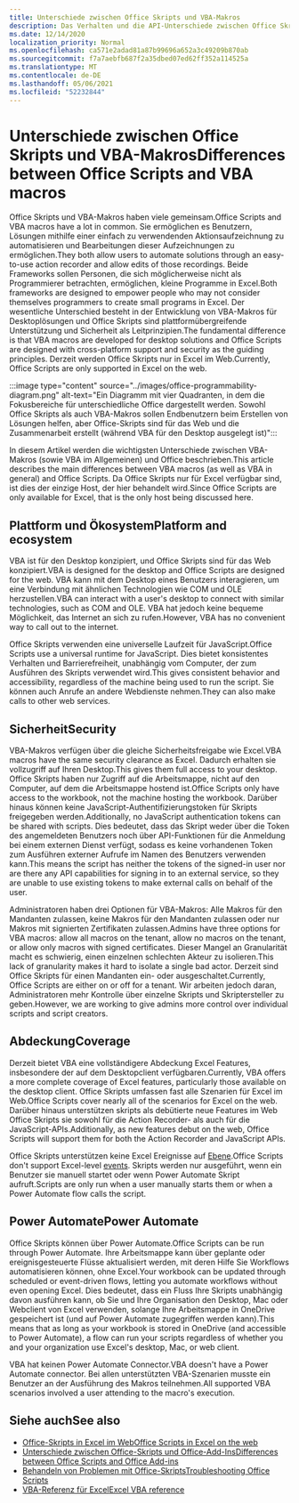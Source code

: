 ```yaml
---
title: Unterschiede zwischen Office Skripts und VBA-Makros
description: Das Verhalten und die API-Unterschiede zwischen Office Skripts und Excel VBA-Makros.
ms.date: 12/14/2020
localization_priority: Normal
ms.openlocfilehash: ca571e2adad81a87b99696a652a3c49209b870ab
ms.sourcegitcommit: f7a7aebfb687f2a35dbed07ed62ff352a114525a
ms.translationtype: MT
ms.contentlocale: de-DE
ms.lasthandoff: 05/06/2021
ms.locfileid: "52232844"
---
```

# <a name="differences-between-office-scripts-and-vba-macros"></a><span data-ttu-id="fc27e-103">Unterschiede zwischen Office Skripts und VBA-Makros</span><span class="sxs-lookup"><span data-stu-id="fc27e-103">Differences between Office Scripts and VBA macros</span></span>

<span data-ttu-id="fc27e-104">Office Skripts und VBA-Makros haben viele gemeinsam.</span><span class="sxs-lookup"><span data-stu-id="fc27e-104">Office Scripts and VBA macros have a lot in common.</span></span> <span data-ttu-id="fc27e-105">Sie ermöglichen es Benutzern, Lösungen mithilfe einer einfach zu verwendenden Aktionsaufzeichnung zu automatisieren und Bearbeitungen dieser Aufzeichnungen zu ermöglichen.</span><span class="sxs-lookup"><span data-stu-id="fc27e-105">They both allow users to automate solutions through an easy-to-use action recorder and allow edits of those recordings.</span></span> <span data-ttu-id="fc27e-106">Beide Frameworks sollen Personen, die sich möglicherweise nicht als Programmierer betrachten, ermöglichen, kleine Programme in Excel.</span><span class="sxs-lookup"><span data-stu-id="fc27e-106">Both frameworks are designed to empower people who may not consider themselves programmers to create small programs in Excel.</span></span>
<span data-ttu-id="fc27e-107">Der wesentliche Unterschied besteht in der Entwicklung von VBA-Makros für Desktoplösungen und Office Skripts sind plattformübergreifende Unterstützung und Sicherheit als Leitprinzipien.</span><span class="sxs-lookup"><span data-stu-id="fc27e-107">The fundamental difference is that VBA macros are developed for desktop solutions and Office Scripts are designed with cross-platform support and security as the guiding principles.</span></span> <span data-ttu-id="fc27e-108">Derzeit werden Office Skripts nur in Excel im Web.</span><span class="sxs-lookup"><span data-stu-id="fc27e-108">Currently, Office Scripts are only supported in Excel on the web.</span></span>

:::image type="content" source="../images/office-programmability-diagram.png" alt-text="Ein Diagramm mit vier Quadranten, in dem die Fokusbereiche für unterschiedliche Office dargestellt werden. Sowohl Office Skripts als auch VBA-Makros sollen Endbenutzern beim Erstellen von Lösungen helfen, aber Office-Skripts sind für das Web und die Zusammenarbeit erstellt (während VBA für den Desktop ausgelegt ist)":::

<span data-ttu-id="fc27e-110">In diesem Artikel werden die wichtigsten Unterschiede zwischen VBA-Makros (sowie VBA im Allgemeinen) und Office beschrieben.</span><span class="sxs-lookup"><span data-stu-id="fc27e-110">This article describes the main differences between VBA macros (as well as VBA in general) and Office Scripts.</span></span> <span data-ttu-id="fc27e-111">Da Office Skripts nur für Excel verfügbar sind, ist dies der einzige Host, der hier behandelt wird.</span><span class="sxs-lookup"><span data-stu-id="fc27e-111">Since Office Scripts are only available for Excel, that is the only host being discussed here.</span></span>

## <a name="platform-and-ecosystem"></a><span data-ttu-id="fc27e-112">Plattform und Ökosystem</span><span class="sxs-lookup"><span data-stu-id="fc27e-112">Platform and ecosystem</span></span>

<span data-ttu-id="fc27e-113">VBA ist für den Desktop konzipiert, und Office Skripts sind für das Web konzipiert.</span><span class="sxs-lookup"><span data-stu-id="fc27e-113">VBA is designed for the desktop and Office Scripts are designed for the web.</span></span> <span data-ttu-id="fc27e-114">VBA kann mit dem Desktop eines Benutzers interagieren, um eine Verbindung mit ähnlichen Technologien wie COM und OLE herzustellen.</span><span class="sxs-lookup"><span data-stu-id="fc27e-114">VBA can interact with a user's desktop to connect with similar technologies, such as COM and OLE.</span></span> <span data-ttu-id="fc27e-115">VBA hat jedoch keine bequeme Möglichkeit, das Internet an sich zu rufen.</span><span class="sxs-lookup"><span data-stu-id="fc27e-115">However, VBA has no convenient way to call out to the internet.</span></span>

<span data-ttu-id="fc27e-116">Office Skripts verwenden eine universelle Laufzeit für JavaScript.</span><span class="sxs-lookup"><span data-stu-id="fc27e-116">Office Scripts use a universal runtime for JavaScript.</span></span> <span data-ttu-id="fc27e-117">Dies bietet konsistentes Verhalten und Barrierefreiheit, unabhängig vom Computer, der zum Ausführen des Skripts verwendet wird.</span><span class="sxs-lookup"><span data-stu-id="fc27e-117">This gives consistent behavior and accessibility, regardless of the machine being used to run the script.</span></span> <span data-ttu-id="fc27e-118">Sie können auch Anrufe an andere Webdienste nehmen.</span><span class="sxs-lookup"><span data-stu-id="fc27e-118">They can also make calls to other web services.</span></span>

## <a name="security"></a><span data-ttu-id="fc27e-119">Sicherheit</span><span class="sxs-lookup"><span data-stu-id="fc27e-119">Security</span></span>

<span data-ttu-id="fc27e-120">VBA-Makros verfügen über die gleiche Sicherheitsfreigabe wie Excel.</span><span class="sxs-lookup"><span data-stu-id="fc27e-120">VBA macros have the same security clearance as Excel.</span></span> <span data-ttu-id="fc27e-121">Dadurch erhalten sie vollzugriff auf Ihren Desktop.</span><span class="sxs-lookup"><span data-stu-id="fc27e-121">This gives them full access to your desktop.</span></span> <span data-ttu-id="fc27e-122">Office Skripts haben nur Zugriff auf die Arbeitsmappe, nicht auf den Computer, auf dem die Arbeitsmappe hostend ist.</span><span class="sxs-lookup"><span data-stu-id="fc27e-122">Office Scripts only have access to the workbook, not the machine hosting the workbook.</span></span> <span data-ttu-id="fc27e-123">Darüber hinaus können keine JavaScript-Authentifizierungstoken für Skripts freigegeben werden.</span><span class="sxs-lookup"><span data-stu-id="fc27e-123">Additionally, no JavaScript authentication tokens can be shared with scripts.</span></span> <span data-ttu-id="fc27e-124">Dies bedeutet, dass das Skript weder über die Token des angemeldeten Benutzers noch über API-Funktionen für die Anmeldung bei einem externen Dienst verfügt, sodass es keine vorhandenen Token zum Ausführen externer Aufrufe im Namen des Benutzers verwenden kann.</span><span class="sxs-lookup"><span data-stu-id="fc27e-124">This means the script has neither the tokens of the signed-in user nor are there any API capabilities for signing in to an external service, so they are unable to use existing tokens to make external calls on behalf of the user.</span></span>

<span data-ttu-id="fc27e-125">Administratoren haben drei Optionen für VBA-Makros: Alle Makros für den Mandanten zulassen, keine Makros für den Mandanten zulassen oder nur Makros mit signierten Zertifikaten zulassen.</span><span class="sxs-lookup"><span data-stu-id="fc27e-125">Admins have three options for VBA macros: allow all macros on the tenant, allow no macros on the tenant, or allow only macros with signed certificates.</span></span> <span data-ttu-id="fc27e-126">Dieser Mangel an Granularität macht es schwierig, einen einzelnen schlechten Akteur zu isolieren.</span><span class="sxs-lookup"><span data-stu-id="fc27e-126">This lack of granularity makes it hard to isolate a single bad actor.</span></span> <span data-ttu-id="fc27e-127">Derzeit sind Office Skripts für einen Mandanten ein- oder ausgeschaltet.</span><span class="sxs-lookup"><span data-stu-id="fc27e-127">Currently, Office Scripts are either on or off for a tenant.</span></span> <span data-ttu-id="fc27e-128">Wir arbeiten jedoch daran, Administratoren mehr Kontrolle über einzelne Skripts und Skriptersteller zu geben.</span><span class="sxs-lookup"><span data-stu-id="fc27e-128">However, we are working to give admins more control over individual scripts and script creators.</span></span>

## <a name="coverage"></a><span data-ttu-id="fc27e-129">Abdeckung</span><span class="sxs-lookup"><span data-stu-id="fc27e-129">Coverage</span></span>

<span data-ttu-id="fc27e-130">Derzeit bietet VBA eine vollständigere Abdeckung Excel Features, insbesondere der auf dem Desktopclient verfügbaren.</span><span class="sxs-lookup"><span data-stu-id="fc27e-130">Currently, VBA offers a more complete coverage of Excel features, particularly those available on the desktop client.</span></span> <span data-ttu-id="fc27e-131">Office Skripts umfassen fast alle Szenarien für Excel im Web.</span><span class="sxs-lookup"><span data-stu-id="fc27e-131">Office Scripts cover nearly all of the scenarios for Excel on the web.</span></span> <span data-ttu-id="fc27e-132">Darüber hinaus unterstützen skripts als debütierte neue Features im Web Office Skripts sie sowohl für die Action Recorder- als auch für die JavaScript-APIs.</span><span class="sxs-lookup"><span data-stu-id="fc27e-132">Additionally, as new features debut on the web, Office Scripts will support them for both the Action Recorder and JavaScript APIs.</span></span>

<span data-ttu-id="fc27e-133">Office Skripts unterstützen keine Excel Ereignisse auf [Ebene](/office/vba/excel/concepts/events-worksheetfunctions-shapes/using-events-with-excel-objects).</span><span class="sxs-lookup"><span data-stu-id="fc27e-133">Office Scripts don't support Excel-level [events](/office/vba/excel/concepts/events-worksheetfunctions-shapes/using-events-with-excel-objects).</span></span> <span data-ttu-id="fc27e-134">Skripts werden nur ausgeführt, wenn ein Benutzer sie manuell startet oder wenn Power Automate Skript aufruft.</span><span class="sxs-lookup"><span data-stu-id="fc27e-134">Scripts are only run when a user manually starts them or when a Power Automate flow calls the script.</span></span>

## <a name="power-automate"></a><span data-ttu-id="fc27e-135">Power Automate</span><span class="sxs-lookup"><span data-stu-id="fc27e-135">Power Automate</span></span>

<span data-ttu-id="fc27e-136">Office Skripts können über Power Automate.</span><span class="sxs-lookup"><span data-stu-id="fc27e-136">Office Scripts can be run through Power Automate.</span></span> <span data-ttu-id="fc27e-137">Ihre Arbeitsmappe kann über geplante oder ereignisgesteuerte Flüsse aktualisiert werden, mit deren Hilfe Sie Workflows automatisieren können, ohne Excel.</span><span class="sxs-lookup"><span data-stu-id="fc27e-137">Your workbook can be updated through scheduled or event-driven flows, letting you automate workflows without even opening Excel.</span></span> <span data-ttu-id="fc27e-138">Dies bedeutet, dass ein Fluss Ihre Skripts unabhängig davon ausführen kann, ob Sie und Ihre Organisation den Desktop, Mac oder Webclient von Excel verwenden, solange Ihre Arbeitsmappe in OneDrive gespeichert ist (und auf Power Automate zugegriffen werden kann).</span><span class="sxs-lookup"><span data-stu-id="fc27e-138">This means that as long as your workbook is stored in OneDrive (and accessible to Power Automate), a flow can run your scripts regardless of whether you and your organization use Excel's desktop, Mac, or web client.</span></span>

<span data-ttu-id="fc27e-139">VBA hat keinen Power Automate Connector.</span><span class="sxs-lookup"><span data-stu-id="fc27e-139">VBA doesn't have a Power Automate connector.</span></span> <span data-ttu-id="fc27e-140">Bei allen unterstützten VBA-Szenarien musste ein Benutzer an der Ausführung des Makros teilnehmen.</span><span class="sxs-lookup"><span data-stu-id="fc27e-140">All supported VBA scenarios involved a user attending to the macro's execution.</span></span>

## <a name="see-also"></a><span data-ttu-id="fc27e-141">Siehe auch</span><span class="sxs-lookup"><span data-stu-id="fc27e-141">See also</span></span>

- [<span data-ttu-id="fc27e-142">Office-Skripts in Excel im Web</span><span class="sxs-lookup"><span data-stu-id="fc27e-142">Office Scripts in Excel on the web</span></span>](../overview/excel.md)
- [<span data-ttu-id="fc27e-143">Unterschiede zwischen Office-Skripts und Office-Add-Ins</span><span class="sxs-lookup"><span data-stu-id="fc27e-143">Differences between Office Scripts and Office Add-ins</span></span>](add-ins-differences.md)
- [<span data-ttu-id="fc27e-144">Behandeln von Problemen mit Office-Skripts</span><span class="sxs-lookup"><span data-stu-id="fc27e-144">Troubleshooting Office Scripts</span></span>](../testing/troubleshooting.md)
- [<span data-ttu-id="fc27e-145">VBA-Referenz für Excel</span><span class="sxs-lookup"><span data-stu-id="fc27e-145">Excel VBA reference</span></span>](/office/vba/api/overview/excel)
